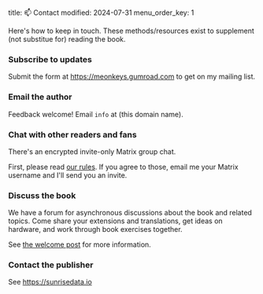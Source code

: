 title: 📫 Contact
modified: 2024-07-31
menu_order_key: 1

Here's how to keep in touch.
These methods/resources exist to supplement (not substitue for) reading the book.

### Subscribe to updates

Submit the form at <https://meonkeys.gumroad.com> to get on my mailing list.

### Email the author

Feedback welcome!
Email `info` at (this domain name).

### Chat with other readers and fans

There's an encrypted invite-only Matrix group chat.

First, please read [our rules]({filename}/pages/rules.md).
If you agree to those, email me your Matrix username and I'll send you an invite.

### Discuss the book

We have a forum for asynchronous discussions about the book and related topics.
Come share your extensions and translations, get ideas on hardware, and work through book exercises together.

See [the welcome post](https://help.selfhostbook.com/d/1-welcome) for more information.

### Contact the publisher

See <https://sunrisedata.io>
